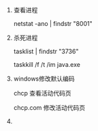 1. 查看进程

   netstat -ano | findstr "8001"

2. 杀死进程

   tasklist | findstr "3736"

   taskkill /f /t /im java.exe

3. windows修改默认编码

   chcp 查看活动代码页

   chcp.com 修改活动代码页

4. 

